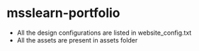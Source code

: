 # msslearn-portfolio
- All the design configurations are listed in website_config.txt
- All the assets are present in assets folder
